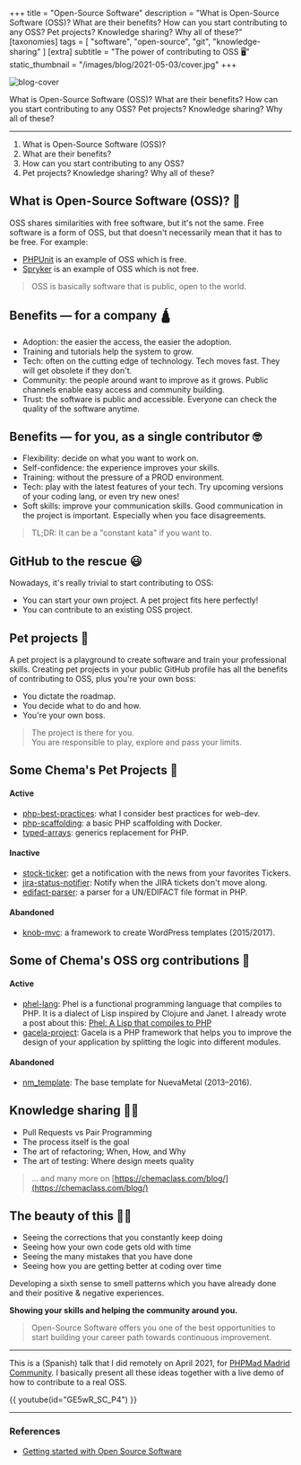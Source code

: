 +++
title = "Open-Source Software"
description = "What is Open-Source Software (OSS)? What are their benefits? How can you start contributing to any OSS? Pet projects? Knowledge sharing? Why all of these?"
[taxonomies]
tags = [ "software", "open-source", "git", "knowledge-sharing" ]
[extra]
subtitle = "The power of contributing to OSS 🖥"
static_thumbnail = "/images/blog/2021-05-03/cover.jpg"
+++

![blog-cover](/images/blog/2021-05-03/cover.jpg)

What is Open-Source Software (OSS)? What are their benefits? How can you start contributing to any OSS? Pet projects? Knowledge sharing? Why all of these?

<!-- more -->

---


1. What is Open-Source Software (OSS)? 
1. What are their benefits? 
1. How can you start contributing to any OSS?
1. Pet projects? Knowledge sharing? Why all of these?

## What is Open-Source Software (OSS)? 🤔

OSS shares similarities with free software, but it's not the same. Free software is a form of OSS, but that doesn't necessarily mean that it has to be free. For example:

- [PHPUnit](https://github.com/sebastianbergmann/phpunit/blob/master/LICENSE) is an example of OSS which is free.
- [Spryker](https://github.com/spryker/spryker-core/blob/master/LICENSE) is an example of OSS which is not free.

> OSS is basically software that is public, open to the world.

## Benefits — for a company 🛕

- Adoption: the easier the access, the easier the adoption.
- Training and tutorials help the system to grow.
- Tech: often on the cutting edge of technology.
  Tech moves fast. They will get obsolete if they don't.
- Community: the people around want to improve as it grows.
  Public channels enable easy access and community building.
- Trust: the software is public and accessible.
  Everyone can check the quality of the software anytime.

## Benefits — for you, as a single contributor 🤓

- Flexibility: decide on what you want to work on.
- Self-confidence: the experience improves your skills.
- Training: without the pressure of a PROD environment.
- Tech: play with the latest features of your tech.
  Try upcoming versions of your coding lang, or even try new ones!
- Soft skills: improve your communication skills.
  Good communication in the project is important.
  Especially when you face disagreements.

> TL;DR: It can be a "constant kata" if you want to.

## GitHub to the rescue 😃

Nowadays, it's really trivial to start contributing to OSS:
- You can start your own project. A pet project fits here perfectly!
- You can contribute to an existing OSS project.

## Pet projects 🐘

A pet project is a playground to create software and train your professional skills. Creating pet projects in your public GitHub profile has all the benefits of contributing to OSS, plus you're your own boss:
- You dictate the roadmap.
- You decide what to do and how.
- You're your own boss.

> The project is there for you. <br>
> You are responsible to play, explore and pass your limits.

## Some Chema's Pet Projects 🦣

#### Active
- [php-best-practices](https://github.com/Chemaclass/php-best-practices): what I consider best practices for web-dev.
- [php-scaffolding](https://github.com/Chemaclass/php-scaffolding): a basic PHP scaffolding with Docker.
- [typed-arrays](https://github.com/Chemaclass/typed-arrays): generics replacement for PHP.

#### Inactive

- [stock-ticker](https://github.com/Chemaclass/stock-ticker): get a notification with the news from your favorites Tickers.
- [jira-status-notifier](https://github.com/Chemaclass/JiraStatusNotifier): Notify when the JIRA tickets don't move along.
- [edifact-parser](https://github.com/Chemaclass/EdifactParser): a parser for a UN/EDIFACT file format in PHP.

#### Abandoned

- [knob-mvc](https://github.com/Chemaclass/knob-mvc): a framework to create WordPress templates (2015/2017).

## Some of Chema's OSS org contributions 🌚

#### Active

- [phel-lang](https://github.com/phel-lang/phel-lang): Phel is a functional programming language that compiles to PHP.
  It is a dialect of Lisp inspired by Clojure and Janet. I already wrote a post about
  this: [Phel: A Lisp that compiles to PHP](/blog/phel-first-release/)
- [gacela-project](https://github.com/gacela-project/gacela): Gacela is a PHP framework that helps you to improve the
  design of your application by splitting the logic into different modules.

#### Abandoned

- [nm_template](https://github.com/NuevaMetal/nm_template): The base template for NuevaMetal (2013–2016).

## Knowledge sharing ✍🏼

- Pull Requests vs Pair Programming
- The process itself is the goal
- The art of refactoring; When, How, and Why
- The art of testing: Where design meets quality

> ... and many more on [https://chemaclass.com/blog/](https://chemaclass.com/blog/)

## The beauty of this 🧑‍🎓

- Seeing the corrections that you constantly keep doing
- Seeing how your own code gets old with time
- Seeing the many mistakes that you have done
- Seeing how you are getting better at coding over time

Developing a sixth sense to smell patterns which you have already done and their positive & negative experiences.

**Showing your skills and helping the community around you.**

> Open-Source Software offers you one of the best opportunities to start building your career path towards continuous improvement.

---

This is a (Spanish) talk that I did remotely on April 2021,
for [PHPMad Madrid Community](https://www.meetup.com/phpmad/events/277733306/). I basically present all these ideas
together with a live demo of how to contribute to a real OSS.

{{ youtube(id="GE5wR_SC_P4") }}

---

### References

- [Getting started with Open Source Software](https://jesusvalerareales.medium.com/getting-started-with-open-source-software-e6c177b68b39)
